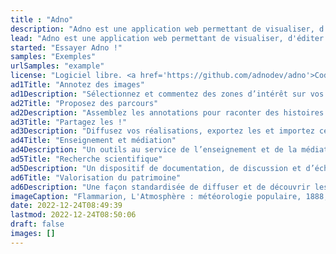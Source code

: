 ```yaml
---
title : "Adno"
description: "Adno est une application web permettant de visualiser, d'éditer et de partager des récits et des parcours sur des images en ligne, statiques et IIIF."
lead: "Adno est une application web permettant de visualiser, d'éditer et de partager des récits et des parcours sur des images en ligne, statiques et IIIF."
started: "Essayer Adno !"
samples: "Exemples"
urlSamples: "example"
license: "Logiciel libre. <a href='https://github.com/adnodev/adno'>Code et support sur Github</a>." 
ad1Title: "Annotez des images"
ad1Description: "Sélectionnez et commentez des zones d’intérêt sur vos images et celles des autres."
ad2Title: "Proposez des parcours"
ad2Description: "Assemblez les annotations pour raconter des histoires ou créer une lecture."
ad3Title: "Partagez les !"
ad3Description: "Diffusez vos réalisations, exportez les et importez celles des autres."
ad4Title: "Enseignement et médiation"
ad4Description: "Un outils au service de l’enseignement et de la médiation scientifique et culturelle"
ad5Title: "Recherche scientifique"
ad5Description: "Un dispositif de documentation, de discussion et d’échange de données scientifiques"
ad6Title: "Valorisation du patrimoine"
ad6Description: "Une façon standardisée de diffuser et de découvrir les données culturelles."
imageCaption: "Flammarion, L'Atmosphère : météorologie populaire, 1888, gravure sur bois présente au chapitre «La forme du ciel»"
date: 2022-12-24T08:49:39  
lastmod: 2022-12-24T08:50:06 
draft: false
images: []
---
```

